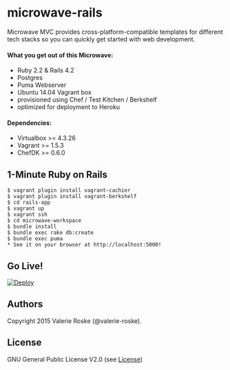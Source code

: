 # microwave-rails
Microwave MVC provides cross-platform-compatible templates for different tech stacks so you can quickly get started with web development.

#### What you get out of this Microwave:
* Ruby 2.2 & Rails 4.2
* Postgres
* Puma Webserver
* Ubuntu 14.04 Vagrant box
* provisioned using Chef / Test Kitchen / Berkshelf
* optimized for deployment to Heroku

#### Dependencies:
* Virtualbox >= 4.3.26
* Vagrant >= 1.5.3
* ChefDK >= 0.6.0

## 1-Minute Ruby on Rails
    $ vagrant plugin install vagrant-cachier
    $ vagrant plugin install vagrant-berkshelf
    $ cd rails-app
    $ vagrant up
    $ vagrant ssh
    $ cd microwave-workspace
    $ bundle install
    $ bundle exec rake db:create
    $ bundle exec puma
    * See it on your browser at http://localhost:5000!

## Go Live!
[![Deploy](https://www.herokucdn.com/deploy/button.png)](https://heroku.com/deploy?template=https://github.com/Microwave-MVC/rails-app)

## Authors
Copyright 2015 Valerie Roske (@valerie-roske).

## License
GNU General Public License V2.0 (see [License](https://github.com/Microwave-MVC/microwave-rails/blob/master/LICENSE))
